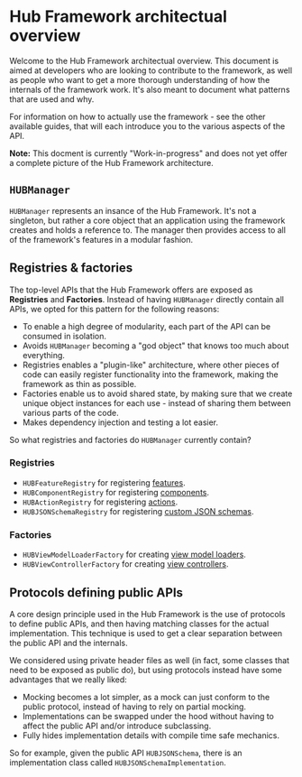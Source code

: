 # Hub Framework architectual overview

Welcome to the Hub Framework architectual overview. This document is aimed at developers who are looking to contribute to the framework, as well as people who want to get a more thorough understanding of how the internals of the framework work. It's also meant to document what patterns that are used and why.

For information on how to actually use the framework - see the other available guides, that will each introduce you to the various aspects of the API.

**Note:** This docment is currently "Work-in-progress" and does not yet offer a complete picture of the Hub Framework architecture.

## `HUBManager`

`HUBManager` represents an insance of the Hub Framework. It's not a singleton, but rather a core object that an application using the framework creates and holds a reference to. The manager then provides access to all of the framework's features in a modular fashion.

## Registries & factories

The top-level APIs that the Hub Framework offers are exposed as **Registries** and **Factories**. Instead of having `HUBManager` directly contain all APIs, we opted for this pattern for the following reasons:

- To enable a high degree of modularity, each part of the API can be consumed in isolation.
- Avoids `HUBManager` becoming a "god object" that knows too much about everything.
- Registries enables a "plugin-like" architecture, where other pieces of code can easily register functionality into the framework, making the framework as thin as possible.
- Factories enable us to avoid shared state, by making sure that we create unique object instances for each use - instead of sharing them between various parts of the code.
- Makes dependency injection and testing a lot easier.

So what registries and factories do `HUBManager` currently contain?

### Registries

- `HUBFeatureRegistry` for registering [features](concept-guide#feature).
- `HUBComponentRegistry` for registering [components](concept-guide#component).
- `HUBActionRegistry` for registering [actions](concept-guide#action).
- `HUBJSONSchemaRegistry` for registering [custom JSON schemas](concept-guide#json-schema).

### Factories

- `HUBViewModelLoaderFactory` for creating [view model loaders](https://spotify.github.io/HubFramework/Protocols/HUBViewModelLoader.html).
- `HUBViewControllerFactory` for creating [view controllers](https://spotify.github.io/HubFramework/Classes/HUBViewController.html).

## Protocols defining public APIs

A core design principle used in the Hub Framework is the use of protocols to define public APIs, and then having matching classes for the actual implementation. This technique is used to get a clear separation between the public API and the internals. 

We considered using private header files as well (in fact, some classes that need to be exposed as public do), but using protocols instead have some advantages that we really liked:

- Mocking becomes a lot simpler, as a mock can just conform to the public protocol, instead of having to rely on partial mocking.
- Implementations can be swapped under the hood without having to affect the public API and/or introduce subclassing.
- Fully hides implementation details with compile time safe mechanics.

So for example, given the public API `HUBJSONSchema`, there is an implementation class called `HUBJSONSchemaImplementation`.


